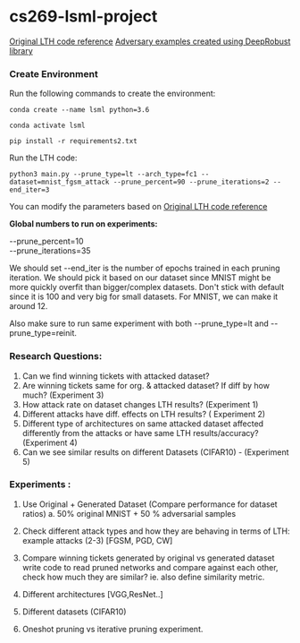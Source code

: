 # cs269-lsml-project

[Original LTH code reference](https://github.com/rahulvigneswaran/Lottery-Ticket-Hypothesis-in-Pytorch)
[Adversary examples created using DeepRobust library](https://github.com/DSE-MSU/DeepRobust)

### Create Environment

Run the following commands to create the environment:
```
conda create --name lsml python=3.6

conda activate lsml

pip install -r requirements2.txt

```

Run the LTH code:

```
python3 main.py --prune_type=lt --arch_type=fc1 --dataset=mnist_fgsm_attack --prune_percent=90 --prune_iterations=2 --end_iter=3

```

You can modify the parameters based on  [Original LTH code reference](https://github.com/rahulvigneswaran/Lottery-Ticket-Hypothesis-in-Pytorch#readme)

__Global numbers to run on experiments:__

--prune_percent=10     
--prune_iterations=35   

We should set --end_iter is the number of epochs trained in each pruning iteration. We should pick it
based on our dataset since MNIST might be more quickly overfit than bigger/complex datasets. Don't stick with default since it is 100 and very big for small datasets.
For MNIST, we can make it around 12.

Also make sure to run same experiment with both --prune_type=lt and --prune_type=reinit.


### Research Questions:
1. Can we find winning tickets with attacked dataset?
2. Are winning tickets same for org. & attacked dataset? If diff by how much? (Experiment 3)
3. How attack rate on dataset changes LTH results? (Experiment 1)
4. Different attacks have diff. effects on LTH results? ( Experiment 2)
5. Different type of architectures on same attacked dataset affected differently from the attacks or have same LTH results/accuracy? (Experiment 4)
6. Can we see similar results on different Datasets (CIFAR10) - (Experiment 5)


### Experiments :

1. Use Original + Generated Dataset (Compare performance for dataset ratios)
 a. 50% original MNIST + 50 % adversarial samples

2. Check different attack types and how they are behaving in terms of LTH:
example attacks (2-3) [FGSM, PGD, CW]

3. Compare winning tickets generated by original vs generated dataset
write code to read pruned networks and compare against each other, check how much they are similar? ie. also define similarity metric.

4. Different architectures [VGG,ResNet..]

5. Different datasets (CIFAR10)
6. Oneshot pruning vs iterative pruning experiment.
